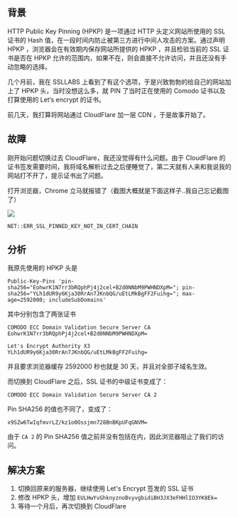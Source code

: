 <!--
我的一次 HPKP 坑自己经历
HTTP Public Key Pinning (HPKP) 是一项通过 HTTP 头定义网站所使用的 SSL 证书的 Hash 值，在一段时间内防止被第三方进行中间人攻击的方案。通过声明 HPKP ，浏览器会在有效期内保存网站所提供的 HPKP ，并且检验当前的 SSL 证书是否在 HPKP 允许的范围内，如果不在，则会直接不允许访问，并且还没有手动忽略的选择。
1505962844
-->

## 背景

HTTP Public Key Pinning (HPKP) 是一项通过 HTTP 头定义网站所使用的 SSL 证书的 Hash 值，在一段时间内防止被第三方进行中间人攻击的方案。通过声明 HPKP ，浏览器会在有效期内保存网站所提供的 HPKP ，并且检验当前的 SSL 证书是否在 HPKP 允许的范围内，如果不在，则会直接不允许访问，并且还没有手动忽略的选择。

几个月前，我在 SSLLABS 上看到了有这个选项，于是兴致勃勃的给自己的网站加上了 HPKP 头，当时没想这么多，就 PIN 了当时正在使用的 Comodo 证书以及打算使用的 Let‘s encrypt 的证书。

前几天，我打算将网站通过 CloudFlare 加一层 CDN ，于是故事开始了。

## 故障

刚开始问题切换过去 CloudFlare，我还没觉得有什么问题。由于 CloudFlare 的证书签发需要时间，我将域名解析过去之后便睡觉了，第二天就有人来和我说我的网站打不开了，提示证书出了问题。

打开浏览器，Chrome 立马就报错了（截图大概就是下面这样子..我自己忘记截图了）

![](https://vip1.loli.net/2019/12/26/pF6oBxuRVOhPGHZ.png)

`NET::ERR_SSL_PINNED_KEY_NOT_IN_CERT_CHAIN`

## 分析

我原先使用的 HPKP 头是

```
Public-Key-Pins 'pin-sha256="EohwrK1N7rr3bRQphPj4j2cel+B2d0NNbM9PWHNDXpM="; pin-sha256="YLh1dUR9y6Kja30RrAn7JKnbQG/uEtLMkBgFF2Fuihg="; max-age=2592000; includeSubDomains'
```

其中分别包含了两张证书

```
COMODO ECC Domain Validation Secure Server CA
EohwrK1N7rr3bRQphPj4j2cel+B2d0NNbM9PWHNDXpM=
```

```
Let's Encrypt Authority X3
YLh1dUR9y6Kja30RrAn7JKnbQG/uEtLMkBgFF2Fuihg=
```

并且要求浏览器缓存 2592000 秒也就是 30 天，并且对全部子域名生效。

而切换到 CloudFlare 之后，SSL 证书的中级证书变成了：

`COMODO ECC Domain Validation Secure Server CA 2`

Pin SHA256 的值也不同了，变成了：

`x9SZw6TwIqfmvrLZ/kz1o0Ossjmn728BnBKpUFqGNVM=`

由于 `CA 2` 的 Pin SHA256 值之前并没有包括在内，因此浏览器阻止了我们的访问。

## 解决方案

1. 切换回原来的服务器，继续使用 Let's Encrypt 签发的 SSL 证书
2. 修改 HPKP 头，增加 `EULHwYvGhknyznoBvyvgbidiBH3JX3eFHHlIO3YK8Ek=`
3. 等待一个月后，再次切换到 CloudFlare
